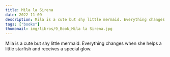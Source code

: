 ```yaml
---
title: Mila la Sirena
date: 2022-11-09
description: Mila is a cute but shy little mermaid. Everything changes when she helps a little starfish and receives a special glow.
tags: ["books"]
thumbnail: img/libros/9_Book_Mila la Sirena.jpg
---
```


Mila is a cute but shy little mermaid. Everything changes when she helps a little starfish and receives a special glow.